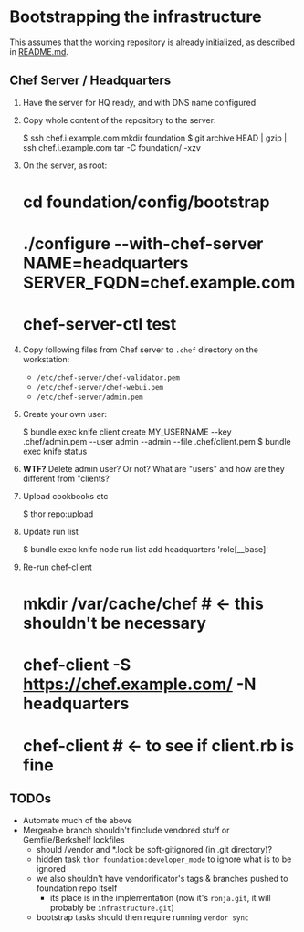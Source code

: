 Bootstrapping the infrastructure
================================

This assumes that the working repository is already initialized, as
described in [README.md](../README.md).

Chef Server / Headquarters
--------------------------

1. Have the server for HQ ready, and with DNS name configured
2. Copy whole content of the repository to the server:

    $ ssh chef.i.example.com mkdir foundation
    $ git archive HEAD | gzip | ssh chef.i.example.com tar -C foundation/ -xzv
    
3. On the server, as root:

    # cd foundation/config/bootstrap
    # ./configure --with-chef-server NAME=headquarters SERVER_FQDN=chef.example.com
    # chef-server-ctl test
    
3. Copy following files from Chef server to `.chef` directory on the
   workstation:
   
   - `/etc/chef-server/chef-validator.pem`
   - `/etc/chef-server/chef-webui.pem`
   - `/etc/chef-server/admin.pem`
   
4. Create your own user:

    $ bundle exec knife client create MY_USERNAME --key .chef/admin.pem --user admin --admin --file .chef/client.pem
    $ bundle exec knife status

5. **WTF?** Delete admin user? Or not? What are "users" and how are they
   different from "clients?

6. Upload cookbooks etc

   $ thor repo:upload

7. Update run list

    $ bundle exec knife node run list add headquarters 'role[__base]'

8. Re-run chef-client

    # mkdir /var/cache/chef # <- this shouldn't be necessary
    # chef-client -S https://chef.example.com/ -N headquarters
    # chef-client # <- to see if client.rb is fine

TODOs
-----

 - Automate much of the above
 - Mergeable branch shouldn't finclude vendored stuff or
   Gemfile/Berkshelf lockfiles
   - should /vendor and *.lock be soft-gitignored (in .git directory)?
   - hidden task `thor foundation:developer_mode` to ignore what is to
     be ignored
   - we also shouldn't have vendorificator's tags & branches pushed to
     foundation repo itself
     - its place is in the implementation (now it's `ronja.git`, it
       will probably be `infrastructure.git`)
   - bootstrap tasks should then require running `vendor sync`

